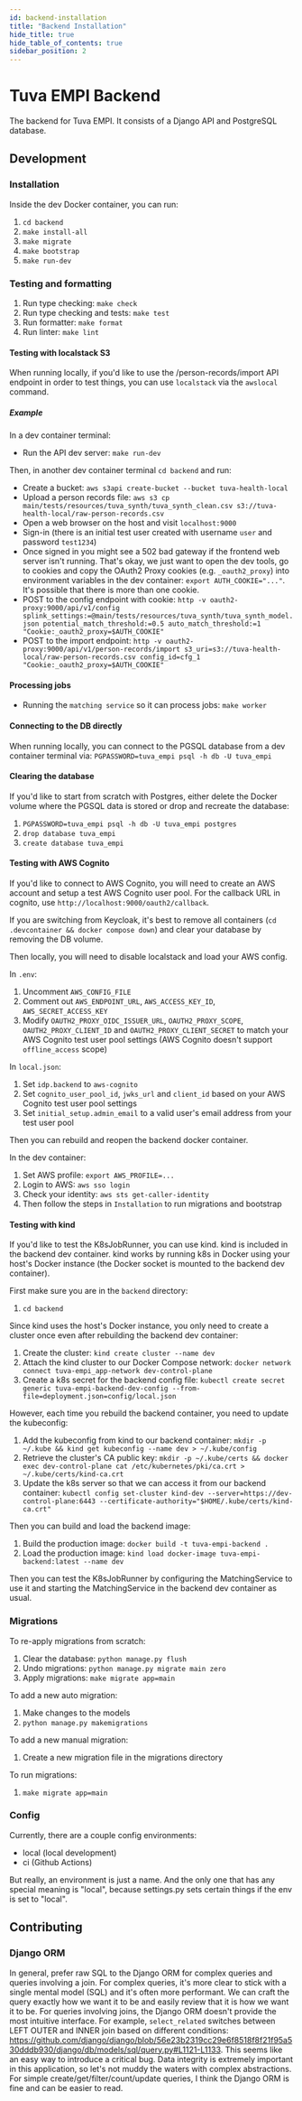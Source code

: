 ```yaml
---
id: backend-installation
title: "Backend Installation"
hide_title: true
hide_table_of_contents: true
sidebar_position: 2
---
```


# Tuva EMPI Backend

The backend for Tuva EMPI. It consists of a Django API and PostgreSQL database.

## Development

### Installation

Inside the dev Docker container, you can run:

1. `cd backend`
1. `make install-all`
1. `make migrate`
1. `make bootstrap`
1. `make run-dev`

### Testing and formatting

1. Run type checking: `make check`
1. Run type checking and tests: `make test`
1. Run formatter: `make format`
1. Run linter: `make lint`

#### Testing with localstack S3

When running locally, if you'd like to use the /person-records/import API endpoint in order to test things, you can use `localstack` via the `awslocal` command.

##### Example

In a dev container terminal:

- Run the API dev server: `make run-dev`

Then, in another dev container terminal `cd backend` and run:

- Create a bucket: `aws s3api create-bucket --bucket tuva-health-local`
- Upload a person records file: `aws s3 cp main/tests/resources/tuva_synth/tuva_synth_clean.csv s3://tuva-health-local/raw-person-records.csv`
- Open a web browser on the host and visit `localhost:9000`
- Sign-in (there is an initial test user created with username `user` and password `test1234`)
- Once signed in you might see a 502 bad gateway if the frontend web server isn't running. That's okay, we just want to open the dev tools, go to cookies and copy the OAuth2 Proxy cookies (e.g. `_oauth2_proxy`) into environment variables in the dev container: `export AUTH_COOKIE="..."`. It's possible that there is more than one cookie.
- POST to the config endpoint with cookie: `http -v oauth2-proxy:9000/api/v1/config splink_settings:=@main/tests/resources/tuva_synth/tuva_synth_model.json potential_match_threshold:=0.5 auto_match_threshold:=1 "Cookie:_oauth2_proxy=$AUTH_COOKIE"`
- POST to the import endpoint: `http -v oauth2-proxy:9000/api/v1/person-records/import s3_uri=s3://tuva-health-local/raw-person-records.csv config_id=cfg_1 "Cookie:_oauth2_proxy=$AUTH_COOKIE"`

#### Processing jobs

- Running the `matching service` so it can process jobs: `make worker`

#### Connecting to the DB directly

When running locally, you can connect to the PGSQL database from a dev container terminal via: `PGPASSWORD=tuva_empi psql -h db -U tuva_empi`

#### Clearing the database

If you'd like to start from scratch with Postgres, either delete the Docker volume where the PGSQL data is stored or drop and recreate the database:

1. `PGPASSWORD=tuva_empi psql -h db -U tuva_empi postgres`
1. `drop database tuva_empi`
1. `create database tuva_empi`

#### Testing with AWS Cognito

If you'd like to connect to AWS Cognito, you will need to create an AWS account and setup a test AWS Cognito user pool. For the callback URL in cognito, use `http://localhost:9000/oauth2/callback`.

If you are switching from Keycloak, it's best to remove all containers (`cd .devcontainer && docker compose down`) and clear your database by removing the DB volume.

Then locally, you will need to disable localstack and load your AWS config.

In `.env`:

1. Uncomment `AWS_CONFIG_FILE`
1. Comment out `AWS_ENDPOINT_URL`, `AWS_ACCESS_KEY_ID`, `AWS_SECRET_ACCESS_KEY`
1. Modify `OAUTH2_PROXY_OIDC_ISSUER_URL`, `OAUTH2_PROXY_SCOPE`, `OAUTH2_PROXY_CLIENT_ID` and `OAUTH2_PROXY_CLIENT_SECRET` to match your AWS Cognito test user pool settings (AWS Cognito doesn't support `offline_access` scope)

In `local.json`:

1. Set `idp.backend` to `aws-cognito`
1. Set `cognito_user_pool_id`, `jwks_url` and `client_id` based on your AWS Cognito test user pool settings
1. Set `initial_setup.admin_email` to a valid user's email address from your test user pool

Then you can rebuild and reopen the backend docker container.

In the dev container:

1. Set AWS profile: `export AWS_PROFILE=...`
1. Login to AWS: `aws sso login`
1. Check your identity: `aws sts get-caller-identity`
1. Then follow the steps in `Installation` to run migrations and bootstrap

#### Testing with kind

If you'd like to test the K8sJobRunner, you can use kind. kind is included in the backend dev container. kind works by running k8s in Docker using your host's Docker instance (the Docker socket is mounted to the backend dev container).

First make sure you are in the `backend` directory:

1. `cd backend`

Since kind uses the host's Docker instance, you only need to create a cluster once even after rebuilding the backend dev container:

1. Create the cluster: `kind create cluster --name dev`
1. Attach the kind cluster to our Docker Compose network: `docker network connect tuva-empi_app-network dev-control-plane`
1. Create a k8s secret for the backend config file: `kubectl create secret generic tuva-empi-backend-dev-config --from-file=deployment.json=config/local.json`

However, each time you rebuild the backend container, you need to update the kubeconfig:

1. Add the kubeconfig from kind to our backend container: `mkdir -p ~/.kube && kind get kubeconfig --name dev > ~/.kube/config`
1. Retrieve the cluster's CA public key: `mkdir -p ~/.kube/certs && docker exec dev-control-plane cat /etc/kubernetes/pki/ca.crt > ~/.kube/certs/kind-ca.crt`
1. Update the k8s server so that we can access it from our backend container: `kubectl config set-cluster kind-dev --server=https://dev-control-plane:6443 --certificate-authority="$HOME/.kube/certs/kind-ca.crt"`

Then you can build and load the backend image:

1. Build the production image: `docker build -t tuva-empi-backend .`
1. Load the production image: `kind load docker-image tuva-empi-backend:latest --name dev`

Then you can test the K8sJobRunner by configuring the MatchingService to use it and starting the MatchingService in the backend dev container as usual.

### Migrations

To re-apply migrations from scratch:

1. Clear the database: `python manage.py flush`
1. Undo migrations: `python manage.py migrate main zero`
1. Apply migrations: `make migrate app=main`

To add a new auto migration:

1. Make changes to the models
1. `python manage.py makemigrations`

To add a new manual migration:

1. Create a new migration file in the migrations directory

To run migrations:

1. `make migrate app=main`

### Config

Currently, there are a couple config environments:

- local (local development)
- ci (Github Actions)

But really, an environment is just a name. And the only one that has any special meaning is "local", because settings.py sets certain things if the env is set to "local".

## Contributing

### Django ORM

In general, prefer raw SQL to the Django ORM for complex queries and queries involving a join. For complex queries, it's more clear to stick with a single mental model (SQL) and it's often more performant. We can craft the query exactly how we want it to be and easily review that it is how we want it to be. For queries involving joins, the Django ORM doesn't provide the most intuitive interface. For example, `select_related` switches between LEFT OUTER and INNER join based on different conditions: https://github.com/django/django/blob/56e23b2319cc29e6f8518f8f21f95a530dddb930/django/db/models/sql/query.py#L1121-L1133. This seems like an easy way to introduce a critical bug. Data integrity is extremely important in this application, so let's not muddy the waters with complex abstractions. For simple create/get/filter/count/update queries, I think the Django ORM is fine and can be easier to read.
